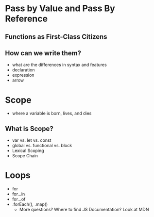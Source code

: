 # Pass by Value and Pass By Reference

## Functions as First-Class Citizens

## How can we write them?
- what are the differences in syntax and features
- declaration
- expression
- arrow

# Scope
- where a variable is born, lives, and dies

## What is Scope?
- var vs. let vs. const
- global vs. functional vs. block
- Lexical Scoping
- Scope Chain

# Loops
- for
- for...in
- for...of
- .forEach(), .map()
  - More questions? Where to find JS Documentation? Look at MDN
